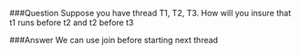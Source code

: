 ###Question
Suppose you have thread T1, T2, T3. How will you insure that t1 runs before t2 and t2 before t3

###Answer 
We can use join before starting next thread 
